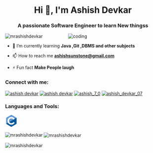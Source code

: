 <h1 align="center">Hi 👋, I'm Ashish Devkar</h1>
<h3 align="center">A passionate Software Engineer to learn New thingss</h3>

<img align="right" alt="coding" width="300" src="https://camo.githubusercontent.com/a615ccee1fede08a3322b260a6c9b09fa7c9d76bb410469650b284ebebcaef57/68747470733a2f2f692e70696e696d672e636f6d2f6f726967696e616c732f65382f66342f35332f65386634353334363961336563393765636433353464663436356437333931332e676966">

<p align="left"> <img src="https://komarev.com/ghpvc/?username=mrashishdevkar&label=Profile%20views&color=0e75b6&style=flat" alt="mrashishdevkar" /> </p>

- 🌱 I’m currently learning **Java ,Git ,DBMS and other subjects**

- 📫 How to reach me **ashishsunstone@gmail.com**

- ⚡ Fun fact **Make People laugh**

<h3 align="left">Connect with me:</h3>
<p align="left">
<a href="https://linkedin.com/in/ashish devkar" target="blank"><img align="center" src="https://raw.githubusercontent.com/rahuldkjain/github-profile-readme-generator/master/src/images/icons/Social/linked-in-alt.svg" alt="ashish devkar" height="30" width="40" /></a>
<a href="https://fb.com/ashish devkar" target="blank"><img align="center" src="https://raw.githubusercontent.com/rahuldkjain/github-profile-readme-generator/master/src/images/icons/Social/facebook.svg" alt="ashish devkar" height="30" width="40" /></a>
<a href="https://instagram.com/ashish_7_0" target="blank"><img align="center" src="https://raw.githubusercontent.com/rahuldkjain/github-profile-readme-generator/master/src/images/icons/Social/instagram.svg" alt="ashish_7_0" height="30" width="40" /></a>
<a href="https://discord.gg/ashish_devkar_07" target="blank"><img align="center" src="https://raw.githubusercontent.com/rahuldkjain/github-profile-readme-generator/master/src/images/icons/Social/discord.svg" alt="ashish_devkar_07" height="30" width="40" /></a>
</p>

<h3 align="left">Languages and Tools:</h3>
<p align="left"> <a href="https://www.cprogramming.com/" target="_blank" rel="noreferrer"> <img src="https://raw.githubusercontent.com/devicons/devicon/master/icons/c/c-original.svg" alt="c" width="40" height="40"/> </a> </p>

<p><img align="left" src="https://github-readme-stats.vercel.app/api/top-langs?username=mrashishdevkar&show_icons=true&locale=en&layout=compact" alt="mrashishdevkar" /></p>

<p>&nbsp;<img align="center" src="https://github-readme-stats.vercel.app/api?username=mrashishdevkar&show_icons=true&locale=en" alt="mrashishdevkar" /></p>

<p><img align="center" src="https://github-readme-streak-stats.herokuapp.com/?user=mrashishdevkar&" alt="mrashishdevkar" /></p>
